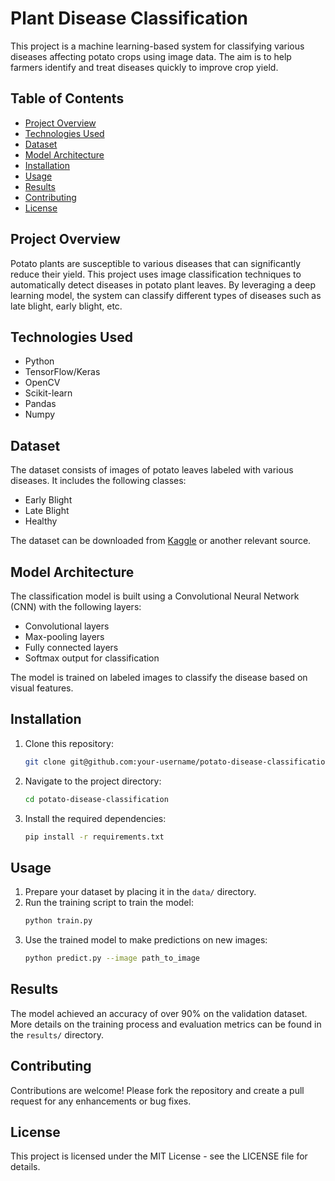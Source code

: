 
# Plant Disease Classification

This project is a machine learning-based system for classifying various diseases affecting potato crops using image data. The aim is to help farmers identify and treat diseases quickly to improve crop yield.

## Table of Contents
- [Project Overview](#project-overview)
- [Technologies Used](#technologies-used)
- [Dataset](#dataset)
- [Model Architecture](#model-architecture)
- [Installation](#installation)
- [Usage](#usage)
- [Results](#results)
- [Contributing](#contributing)
- [License](#license)

## Project Overview
Potato plants are susceptible to various diseases that can significantly reduce their yield. This project uses image classification techniques to automatically detect diseases in potato plant leaves. By leveraging a deep learning model, the system can classify different types of diseases such as late blight, early blight, etc.

## Technologies Used
- Python
- TensorFlow/Keras
- OpenCV
- Scikit-learn
- Pandas
- Numpy

## Dataset
The dataset consists of images of potato leaves labeled with various diseases. It includes the following classes:
- Early Blight
- Late Blight
- Healthy

The dataset can be downloaded from [Kaggle](https://www.kaggle.com/datasets) or another relevant source.

## Model Architecture
The classification model is built using a Convolutional Neural Network (CNN) with the following layers:
- Convolutional layers
- Max-pooling layers
- Fully connected layers
- Softmax output for classification

The model is trained on labeled images to classify the disease based on visual features.

## Installation
1. Clone this repository:
   ```bash
   git clone git@github.com:your-username/potato-disease-classification.git
   ```
2. Navigate to the project directory:
   ```bash
   cd potato-disease-classification
   ```
3. Install the required dependencies:
   ```bash
   pip install -r requirements.txt
   ```

## Usage
1. Prepare your dataset by placing it in the `data/` directory.
2. Run the training script to train the model:
   ```bash
   python train.py
   ```
3. Use the trained model to make predictions on new images:
   ```bash
   python predict.py --image path_to_image
   ```

## Results
The model achieved an accuracy of over 90% on the validation dataset. More details on the training process and evaluation metrics can be found in the `results/` directory.

## Contributing
Contributions are welcome! Please fork the repository and create a pull request for any enhancements or bug fixes.

## License
This project is licensed under the MIT License - see the LICENSE file for details.
